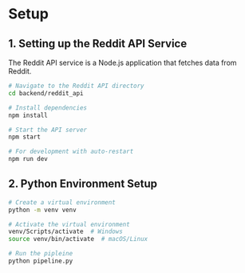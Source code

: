 # Setup

## 1. Setting up the Reddit API Service

The Reddit API service is a Node.js application that fetches data from Reddit.

```bash
# Navigate to the Reddit API directory
cd backend/reddit_api

# Install dependencies
npm install

# Start the API server
npm start

# For development with auto-restart
npm run dev
```

## 2. Python Environment Setup

```bash
# Create a virtual environment
python -m venv venv

# Activate the virtual environment
venv/Scripts/activate  # Windows
source venv/bin/activate  # macOS/Linux

# Run the pipleine
python pipeline.py
```
